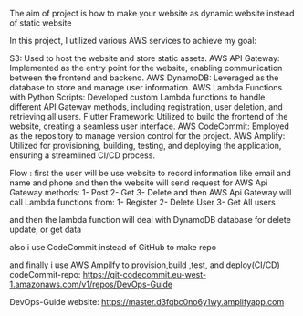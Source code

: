The aim of project is how to make your website as dynamic website instead of static website

In this project, I utilized various AWS services to achieve my goal:

S3: Used to host the website and store static assets.
AWS API Gateway: Implemented as the entry point for the website, enabling communication between the frontend and backend.
AWS DynamoDB: Leveraged as the database to store and manage user information.
AWS Lambda Functions with Python Scripts: Developed custom Lambda functions to handle different API Gateway methods, including registration, user deletion, and retrieving all users.
Flutter Framework: Utilized to build the frontend of the website, creating a seamless user interface.
AWS CodeCommit: Employed as the repository to manage version control for the project.
AWS Amplify: Utilized for provisioning, building, testing, and deploying the application, ensuring a streamlined CI/CD process.


Flow :
first the user will be use website to record information like email and name and phone
and then the website will send request for AWS Api Gateway methods:
1- Post
2- Get
3- Delete
and then AWS Api Gateway will call Lambda functions from:
1- Register
2- Delete User
3- Get All users

and then the lambda function will deal with DynamoDB database for delete update, or get data

also i use CodeCommit instead of GitHub to make repo

and finally i use AWS Ampilfy to provision,build ,test, and deploy(CI/CD)
codeCommit-repo:
https://git-codecommit.eu-west-1.amazonaws.com/v1/repos/DevOps-Guide

DevOps-Guide website:
https://master.d3fqbc0no6y1wy.amplifyapp.com

